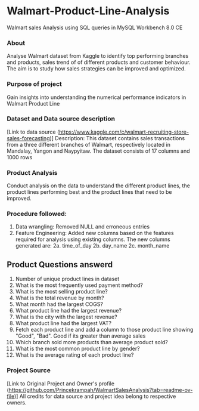# Walmart-Product-Line-Analysis
Walmart sales Analysis using SQL queries in MySQL Workbench 8.0 CE

### About
Analyse Walmart dataset from Kaggle to identify top performing branches and products, sales trend of of different products and customer behaviour. The aim is to study how sales strategies can be improved and optimized. 

### Purpose of project
Gain insights into understanding the numerical performance indicators in Walmart Product Line

### Dataset and Data source description
[Link to data source (https://www.kaggle.com/c/walmart-recruiting-store-sales-forecasting)]
Description: This dataset contains sales transactions from a three different branches of Walmart, respectively located in Mandalay, Yangon and Naypyitaw. The dataset consists of 17 columns and 1000 rows

### Product Analysis
Conduct analysis on the data to understand the different product lines, the product lines performing best and the product lines that need to be improved.

### Procedure followed:
1. Data wrangling: Removed NULL and erroneous entries
2. Feature Engineering: Added new columns based on the features required for analysis using existing columns. The new columns generated are:
  2a. time_of_day
   2b. day_name
    2c. month_name

## Product Questions answerd
1. Number of unique product lines in dataset
2. What is the most frequently used payment method?
3. What is the most selling product line?
4. What is the total revenue by month?
5. What month had the largest COGS?
6. What product line had the largest revenue?
7. What is the city with the largest revenue?
8. What product line had the largest VAT?
9. Fetch each product line and add a column to those product line showing "Good", "Bad". Good if its greater than average sales
10. Which branch sold more products than average product sold?
11. What is the most common product line by gender?
12. What is the average rating of each product line?

### Project Source
[Link to Original Project and Owner's profile (https://github.com/Princekrampah/WalmartSalesAnalysis?tab=readme-ov-file)]
All credits for data source and project idea belong to respective owners.
